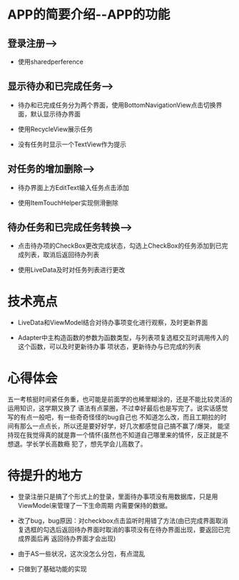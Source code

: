 # APP的简要介绍--APP的功能


## 登录注册-->

* 使用sharedperference

## 显示待办和已完成任务-->

* 待办和已完成任务分为两个界面，使用BottomNavigationView点击切换界面，默认显示待办界面

* 使用RecycleView展示任务

* 没有任务时显示一个TextView作为提示

## 对任务的增加删除-->

* 待办界面上方EditText输入任务点击添加

* 使用ItemTouchHelper实现侧滑删除

## 待办任务和已完成任务转换-->

* 点击待办项的CheckBox更改完成状态，勾选上CheckBox的任务添加到已完成列表，取消后返回待办列表

* 使用LiveData及时对任务列表进行更改


# 技术亮点

* LiveData和ViewModel结合对待办事项变化进行观察，及时更新界面

* Adapter中主构造函数的参数为函数类型，与列表项复选框交互时调用传入的这个函数，可以及时更新待办事
项状态，更新待办与已完成的列表


# 心得体会

五一考核挺时间紧任务重，也可能是前面学的也稀里糊涂的，还是不能比较灵活的运用知识，这学期又换了
语法有点蒙圈，不过幸好最后也是写完了。说实话感觉写的有点一般吧，有一些奇奇怪怪的bug自己也
不知道怎么改，而且工期拉的时间有那么一点点长，所以还是要好好学，好几次都感觉自己搞不赢了/爆哭，
能坚持现在我觉得真的就是靠一个情怀(虽然也不知道自己哪里来的情怀，反正就是不想退。学长学长高数瘾
犯了，想先学会儿高数了。


# 待提升的地方

* 登录注册只是搞了个形式上的登录，里面待办事项没有用数据库，只是用ViewModel来管理了一下生命周期
内需要保持的数据。

* 改了bug，bug原因：对checkbox点击监听时用错了方法(由已完成界面取消复选框的勾选后返回待办界面时取消的事项没有在待办界面出现，要返回已完成界面后再
返回待办界面才会出现)

* 由于AS一些状况，这次没怎么分包，有点混乱

* 只做到了基础功能的实现



